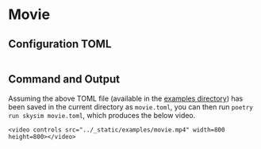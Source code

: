 # Movie

## Configuration TOML

```{literalinclude} ../../../examples/movie.toml
```

## Command and Output

Assuming the above TOML file (available in the [examples
directory](https://github.com/taiwithers/SkySim/tree/main/examples)) has been
saved in the current directory as
`movie.toml`, you can then run `poetry run skysim movie.toml`,
which produces the below video.

```{raw} html
<video controls src="../_static/examples/movie.mp4" width=800 height=800></video>
```
